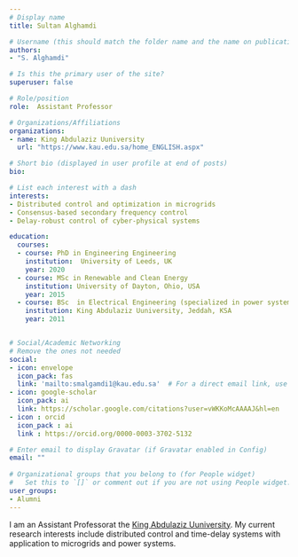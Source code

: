 ```yaml
---
# Display name
title: Sultan Alghamdi

# Username (this should match the folder name and the name on publications)
authors:
- "S. Alghamdi"

# Is this the primary user of the site?
superuser: false

# Role/position
role:  Assistant Professor

# Organizations/Affiliations
organizations:
- name: King Abdulaziz Uuniversity
  url: "https://www.kau.edu.sa/home_ENGLISH.aspx"

# Short bio (displayed in user profile at end of posts)
bio: 

# List each interest with a dash
interests:
- Distributed control and optimization in microgrids
- Consensus-based secondary frequency control 
- Delay-robust control of cyber-physical systems

education:
  courses:
  - course: PhD in Engineering Engineering 
    institution:  University of Leeds, UK
    year: 2020
  - course: MSc in Renewable and Clean Energy 
    institution: University of Dayton, Ohio, USA
    year: 2015
  - course: BSc  in Electrical Engineering (specialized in power system and machines)
    institution: King Abdulaziz Uuniversity, Jeddah, KSA
    year: 2011


# Social/Academic Networking
# Remove the ones not needed
social:
- icon: envelope
  icon_pack: fas
  link: 'mailto:smalgamdi1@kau.edu.sa'  # For a direct email link, use "mailto:test@example.org".
- icon: google-scholar
  icon_pack: ai
  link: https://scholar.google.com/citations?user=vWKKoMcAAAAJ&hl=en
- icon : orcid
  icon_pack : ai
  link : https://orcid.org/0000-0003-3702-5132

# Enter email to display Gravatar (if Gravatar enabled in Config)
email: ""
  
# Organizational groups that you belong to (for People widget)
#   Set this to `[]` or comment out if you are not using People widget.
user_groups:
- Alumni
---
```


I am an Assistant Professorat the [King Abdulaziz Uuniversity](https://www.kau.edu.sa/home_ENGLISH.aspx). My current research interests include distributed control and time-delay systems with application to microgrids and power systems.


